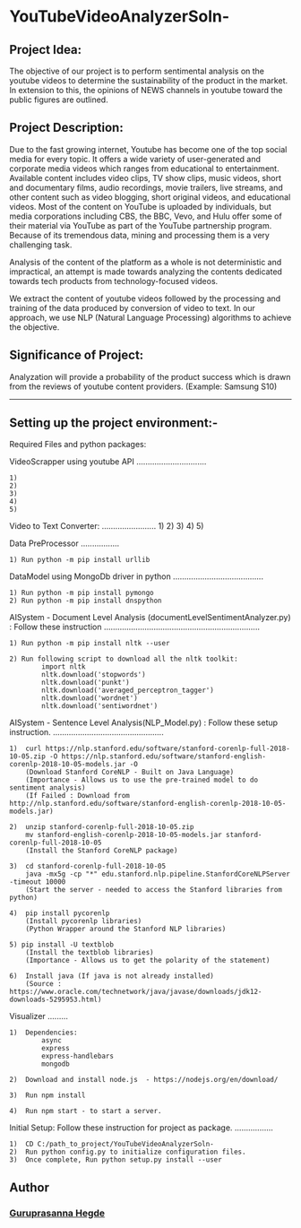 # YouTubeVideoAnalyzerSoln-


## Project Idea:
  The objective of our project is to perform sentimental analysis on the youtube videos to determine the sustainability of the product in the market. In extension to this, the opinions of NEWS channels in youtube toward the public figures are outlined.


## Project Description:
Due to the fast growing internet, Youtube has become one of the top social media for every topic. It offers a wide variety of user-generated and corporate media videos which ranges from educational to entertainment. Available content includes video clips, TV show clips, music videos, short and documentary films, audio recordings, movie trailers, live streams, and other content such as video blogging, short original videos, and educational videos. Most of the content on YouTube is uploaded by individuals, but media corporations including CBS, the BBC, Vevo, and Hulu offer some of their material via YouTube as part of the YouTube partnership program. Because of its tremendous data, mining and processing them is a very challenging task.  

Analysis of the content of the platform as a whole is not deterministic and impractical, an attempt is made towards analyzing the contents dedicated towards tech products from technology-focused videos.

We extract the content of youtube videos followed by the processing and training of the data produced by conversion of video to text. In our approach, we use NLP (Natural Language Processing) algorithms to achieve the objective.

## Significance of Project:
  Analyzation will provide a probability of the product success which is drawn from the reviews of youtube content providers. (Example: Samsung S10)




--------------------------------------------------------------------------------------------------------------------------------------------------------------------------------------
## Setting up the project environment:-




Required Files and python packages:


VideoScrapper using youtube API
...............................

	1)	
	2)
	3)
	4)
	5)


Video to Text Converter:
........................
	1)
	2)
	3)
	4)
	5)


Data PreProcessor
.................
	
	1) Run python -m pip install urllib



DataModel using MongoDb driver in python
........................................
	
	1) Run python -m pip install pymongo
	2) Run python -m pip install dnspython
	



AISystem - Document Level Analysis (documentLevelSentimentAnalyzer.py) : Follow these instruction
.....................................................................

	1) Run python -m pip install nltk --user
	
	2) Run following script to download all the nltk toolkit:
			import nltk
			nltk.download('stopwords')
			nltk.download('punkt')
			nltk.download('averaged_perceptron_tagger')
			nltk.download('wordnet')
			nltk.download('sentiwordnet')
			





AISystem - Sentence Level Analysis(NLP_Model.py) : Follow these setup instruction.
.................................................

	1) 	curl https://nlp.stanford.edu/software/stanford-corenlp-full-2018-10-05.zip -O https://nlp.stanford.edu/software/stanford-english-corenlp-2018-10-05-models.jar -O
		(Download Stanford CoreNLP - Built on Java Language)
		(Importance - Allows us to use the pre-trained model to do sentiment analysis)
		(If Failed : Download from http://nlp.stanford.edu/software/stanford-english-corenlp-2018-10-05-models.jar)
		
	2) 	unzip stanford-corenlp-full-2018-10-05.zip
		mv stanford-english-corenlp-2018-10-05-models.jar stanford-corenlp-full-2018-10-05
		(Install the Stanford CoreNLP package)
	
	3) 	cd stanford-corenlp-full-2018-10-05
		java -mx5g -cp "*" edu.stanford.nlp.pipeline.StanfordCoreNLPServer -timeout 10000
		(Start the server - needed to access the Stanford libraries from python)
	
	4) 	pip install pycorenlp
		(Install pycorenlp libraries)
		(Python Wrapper around the Stanford NLP libraries)
	
	5) pip install -U textblob
		(Install the textblob libraries)
		(Importance - Allows us to get the polarity of the statement)
	
	6)	Install java (If java is not already installed)
		(Source : https://www.oracle.com/technetwork/java/javase/downloads/jdk12-downloads-5295953.html)





Visualizer
.........
	
	1)	Dependencies:
			async
			express
			express-handlebars
			mongodb

	2)	Download and install node.js  - https://nodejs.org/en/download/

	3)	Run npm install
	
	4) 	Run npm start - to start a server. 





Initial Setup: Follow these instruction for project as package.
.................

	1)	CD C:/path_to_project/YouTubeVideoAnalyzerSoln-
	2)	Run python config.py to initialize configuration files.
	3)	Once complete, Run python setup.py install --user










## Author


### [Guruprasanna Hegde](https://github.com/guruprasannahegde)



